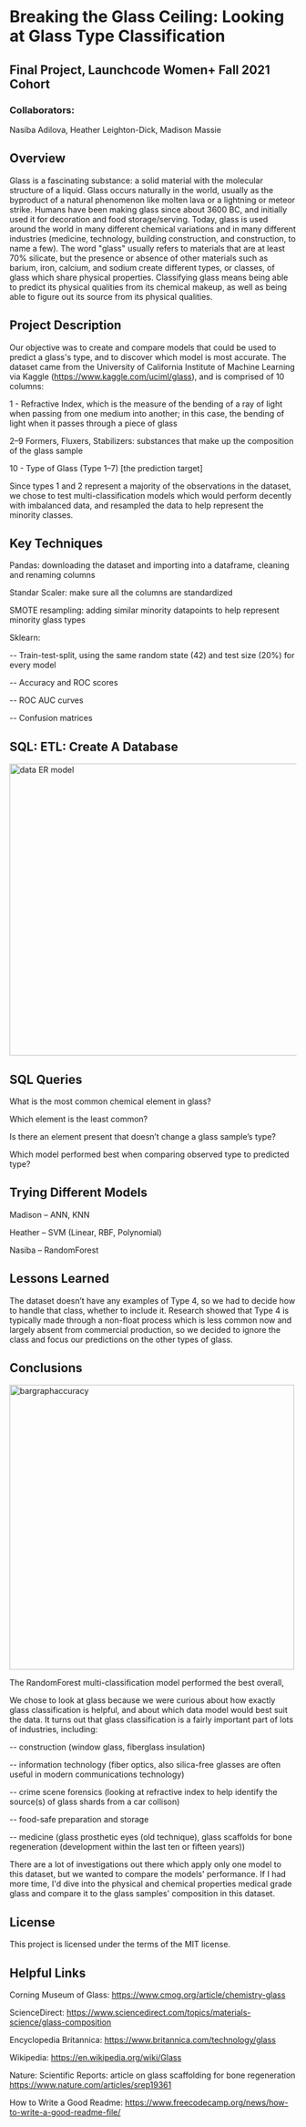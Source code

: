 # Breaking the Glass Ceiling: Looking at Glass Type Classification
## Final Project, Launchcode Women+ Fall 2021 Cohort

### Collaborators:

Nasiba Adilova, Heather Leighton-Dick, Madison Massie


## Overview
Glass is a fascinating substance: a solid material with the molecular structure of a liquid. Glass occurs naturally in the world, usually as the byproduct of a natural phenomenon like molten lava or a lightning or meteor strike. Humans have been making glass since about 3600 BC, and initially used it for decoration and food storage/serving. Today, glass is used around the world in many different chemical variations and in many different industries (medicine, technology, building construction, and construction, to name a few). The word "glass" usually refers to materials that are at least 70% silicate, but the presence or absence of other materials such as barium, iron, calcium, and sodium create different types, or classes, of glass which share physical properties. Classifying glass means being able to predict its physical qualities from its chemical makeup, as well as being able to figure out its source from its physical qualities.

## Project Description
  Our objective was to create and compare models that could be used to predict a glass's type, and to discover which model is most accurate. The dataset came from the University of California Institute of Machine Learning via Kaggle (https://www.kaggle.com/uciml/glass), and is comprised of 10 columns:
  
  1 - Refractive Index, which is the measure of the bending of a ray of light when passing from one medium into another; in this case, the bending of light when       it passes through a piece of glass
  
  2–9 Formers, Fluxers, Stabilizers: substances that make up the composition of the glass sample
  
  10 - Type of Glass (Type 1–7) [the prediction target]
  
Since types 1 and 2 represent a majority of the observations in the dataset, we chose to test multi-classification models which would perform decently with imbalanced data, and resampled the data to help represent the minority classes.

## Key Techniques

 Pandas: downloading the dataset and importing into a dataframe,
          cleaning and renaming columns
          
 Standar Scaler: make sure all the columns are standardized

 SMOTE resampling: adding similar minority datapoints to help represent minority glass types 

 Sklearn: 
 
 -- Train-test-split, using the same random state (42) and test size (20%) for every model
 
 -- Accuracy and ROC scores
 
 -- ROC AUC curves
 
 -- Confusion matrices

 ## SQL: ETL: Create A Database

<img width="512" alt="data ER model" src="https://user-images.githubusercontent.com/91164907/157516358-5c51d93d-ff12-4416-8c6d-d784e441d10b.png">


## SQL Queries

What is the most common chemical element in glass?

Which element is the least common?

Is there an element present that doesn’t change a glass sample’s type?

Which model performed best when comparing observed type to predicted type?


## Trying Different Models

Madison – ANN, KNN

Heather – SVM (Linear, RBF, Polynomial)

Nasiba – RandomForest

## Lessons Learned 

The dataset doesn’t have any examples of Type 4, so we had to decide how to handle that class, whether to include it. 
Research showed that Type 4 is typically made through a non-float process which is less common now and largely absent from commercial
production, so we decided to ignore the class and focus our predictions on the other types of glass.


## Conclusions
<img src="https://user-images.githubusercontent.com/91164907/157535812-fc9b3810-4cc9-4e93-96da-1b1ac45e062c.jpg" alt="bargraphaccuracy" width="500"/>

The RandomForest multi-classification model performed the best overall,

We chose to look at glass because we were curious about how exactly glass classification is helpful, and about which data model would best suit the data. It turns out that glass classification is a fairly important part of lots of industries, including:

-- construction (window glass, fiberglass insulation)

-- information technology (fiber optics, also silica-free glasses are often useful in modern communications technology)

-- crime scene forensics (looking at refractive index to help identify the source(s) of glass shards from a car collison)

-- food-safe preparation and storage

-- medicine (glass prosthetic eyes (old technique), glass scaffolds for bone regeneration (development within the last ten or fifteen years))

There are a lot of investigations out there which apply only one model to this dataset, but we wanted to compare the models' performance. If I had more time, I'd dive into the physical and chemical properties medical grade glass and compare it to the glass samples' composition in this dataset.

## License

This project is licensed under the terms of the MIT license.

## Helpful Links

Corning Museum of Glass: 
https://www.cmog.org/article/chemistry-glass

ScienceDirect:
https://www.sciencedirect.com/topics/materials-science/glass-composition

Encyclopedia Britannica:
https://www.britannica.com/technology/glass

Wikipedia:
https://en.wikipedia.org/wiki/Glass

Nature: Scientific Reports: article on glass scaffolding for bone regeneration
https://www.nature.com/articles/srep19361

How to Write a Good Readme: 
https://www.freecodecamp.org/news/how-to-write-a-good-readme-file/

